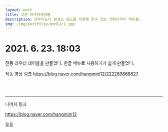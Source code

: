 ```yaml
---
layout: post
title: 오픈 라우터테이블
description: 아두이노나 람프스 보드를 이용해 만수 있는 전동라우터 테이블. 
img: /img/portfolio/end11/1.jpg
---
```



# 2021. 6. 23. 18:03


전동 라우터 테이블을 만들었다. 
한글 메뉴로 사용하기가 쉽게 만들었다. 





작동 영상 링크 
https://blog.naver.com/hangmini12/222289868827



<div class="img_row">
<img class="col two" src="{{ site.baseurl }} /img/portfolio/end11/1.jpg" alt="" title="example image"/>

</div>

<div class="img_row">
<img class="col one" src="{{ site.baseurl }} /img/portfolio/end11/2.jpg" alt="" title="example image"/>
<img class="col one" src="{{ site.baseurl }} /img/portfolio/end11/4.jpg" alt="" title="example image"/>
<img class="col one" src="{{ site.baseurl }} /img/portfolio/end11/4.jpg" alt="" title="example image"/>
		
</div>

<div class="img_row">
<img class="col one" src="{{ site.baseurl }} /img/portfolio/end11/7.jpg" alt="" title="example image"/>
<img class="col one" src="{{ site.baseurl }} /img/portfolio/end11/8.jpg" alt="" title="example image"/>
<img class="col one" src="{{ site.baseurl }} /img/portfolio/end11/9.jpg" alt="" title="example image"/>
		
</div>



----------
나머지 링크 

https://blog.naver.com/hangmini12

등등
